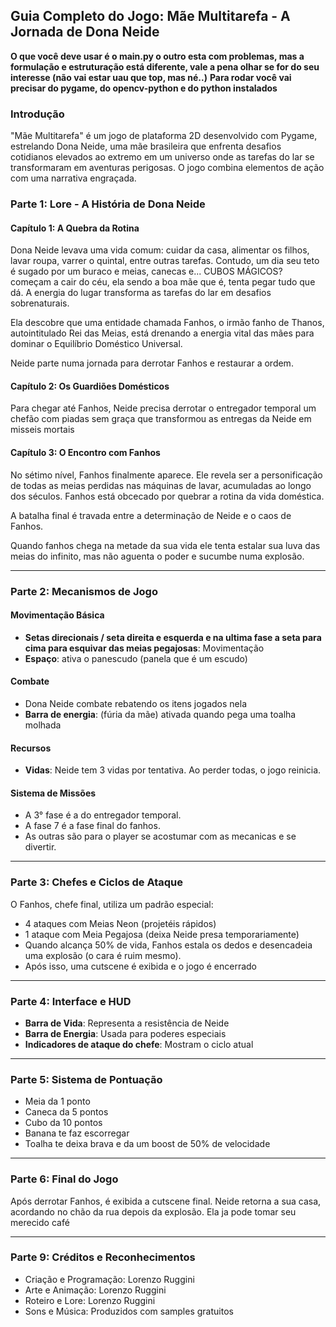 ## Guia Completo do Jogo: Mãe Multitarefa - A Jornada de Dona Neide

**O que você deve usar é o main.py o outro esta com problemas, mas a formulação e estruturação está diferente, vale a pena olhar se for do seu interesse (não vai estar uau que top, mas né..)**
**Para rodar você vai precisar do pygame, do opencv-python e do python instalados**

### Introdução

"Mãe Multitarefa" é um jogo de plataforma 2D desenvolvido com Pygame, estrelando Dona Neide, uma mãe brasileira que enfrenta desafios cotidianos
elevados ao extremo em um universo onde as tarefas do lar se transformaram em aventuras perigosas. O jogo combina elementos de ação com uma narrativa engraçada.

### Parte 1: Lore - A História de Dona Neide

#### Capítulo 1: A Quebra da Rotina

Dona Neide levava uma vida comum: cuidar da casa, alimentar os filhos, lavar roupa, varrer o quintal, entre outras tarefas. Contudo, um dia 
seu teto é sugado por um buraco e meias, canecas e... CUBOS MÁGICOS? começam a cair do céu, ela sendo a boa mãe que é, tenta pegar tudo que dá. 
A energia do lugar transforma as tarefas do lar em desafios sobrenaturais.

Ela descobre que uma entidade chamada Fanhos, o irmão fanho de Thanos, autointitulado Rei das Meias, está drenando a energia vital das mães para 
dominar o Equilíbrio Doméstico Universal.

Neide parte numa jornada para derrotar Fanhos e restaurar a ordem.

#### Capítulo 2: Os Guardiões Domésticos

Para chegar até Fanhos, Neide precisa derrotar o entregador temporal um chefão com piadas sem graça que transformou as entregas da Neide em misseis mortais

#### Capítulo 3: O Encontro com Fanhos

No sétimo nível, Fanhos finalmente aparece. Ele revela ser a personificação de todas as meias perdidas nas máquinas de lavar, acumuladas ao longo dos séculos. 
Fanhos está obcecado por quebrar a rotina da vida doméstica.

A batalha final é travada entre a determinação de Neide e o caos de Fanhos.

Quando fanhos chega na metade da sua vida ele tenta estalar sua luva das meias do infinito, mas não aguenta o poder e sucumbe numa explosão.

---

### Parte 2: Mecanismos de Jogo

#### Movimentação Básica

* **Setas direcionais / seta direita e esquerda e na ultima fase a seta para cima para esquivar das meias pegajosas**: Movimentação
* **Espaço**: ativa o panescudo (panela que é um escudo)

#### Combate

* Dona Neide combate rebatendo os itens jogados nela
* **Barra de energia**: (fúria da mãe) ativada quando pega uma toalha molhada

#### Recursos

* **Vidas**: Neide tem 3 vidas por tentativa. Ao perder todas, o jogo reinicia.

#### Sistema de Missões

* A 3° fase é a do entregador temporal.
* A fase 7 é a fase final do fanhos.
* As outras são para o player se acostumar com as mecanicas e se divertir.

---

### Parte 3: Chefes e Ciclos de Ataque

O Fanhos, chefe final, utiliza um padrão especial:

* 4 ataques com Meias Neon (projetéis rápidos)
* 1 ataque com Meia Pegajosa (deixa Neide presa temporariamente)
* Quando alcança 50% de vida, Fanhos estala os dedos e desencadeia uma explosão (o cara é ruim mesmo).
* Após isso, uma cutscene é exibida e o jogo é encerrado

---

### Parte 4: Interface e HUD

* **Barra de Vida**: Representa a resistência de Neide
* **Barra de Energia**: Usada para poderes especiais
* **Indicadores de ataque do chefe**: Mostram o ciclo atual

---

### Parte 5: Sistema de Pontuação

* Meia da 1 ponto
* Caneca da 5 pontos
* Cubo da 10 pontos
* Banana te faz escorregar
* Toalha te deixa brava e da um boost de 50% de velocidade

---

### Parte 6: Final do Jogo

Após derrotar Fanhos, é exibida a cutscene final. Neide retorna a sua casa, acordando no chão da rua depois da explosão. Ela ja pode tomar seu merecido café

---

### Parte 9: Créditos e Reconhecimentos

* Criação e Programação: Lorenzo Ruggini
* Arte e Animação: Lorenzo Ruggini
* Roteiro e Lore: Lorenzo Ruggini
* Sons e Música: Produzidos com  samples gratuitos
